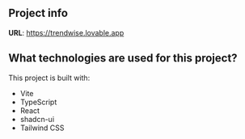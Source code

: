 
## Project info

**URL**: https://trendwise.lovable.app

## What technologies are used for this project?

This project is built with:

- Vite
- TypeScript
- React
- shadcn-ui
- Tailwind CSS

